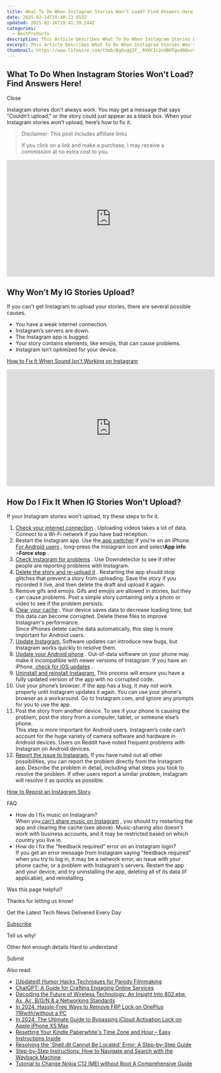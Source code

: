 ```yaml
---
title: What To Do When Instagram Stories Won't Load? Find Answers Here!
date: 2025-02-14T19:40:13.653Z
updated: 2025-02-16T19:41:39.244Z
categories:
  - BestProducts
description: This Article Describes What To Do When Instagram Stories Won't Load? Find Answers Here!
excerpt: This Article Describes What To Do When Instagram Stories Won't Load? Find Answers Here!
thumbnail: https://www.lifewire.com/thmb/BgQuggIF__RV6C1r2nXBGTgxd0Q=/400x300/filters:no_upscale():max_bytes(150000):strip_icc():format(webp)/The_Good_Bridage_Getty_Images-7bc81a93a6f645fe86300f97c5ad64d2.jpg
---
```


## What To Do When Instagram Stories Won't Load? Find Answers Here!

Close 

 Instagram stories don’t always work. You may get a message that says “Couldn’t upload,” or the story could just appear as a black box. When your Instagram stories won’t upload, here’s how to fix it.

>  Disclaimer: This post includes affiliate links
>
>  If you click on a link and make a purchase, I may receive a commission at no extra cost to you.
>

<!-- affiliate ads begin -->
<iframe width="560" height="315" src="https://www.youtube.com/embed/poI1NQxHfjc?si=ZLG0wziYcTKIKwL5" title="YouTube video player" frameborder="0" allow="accelerometer; autoplay; clipboard-write; encrypted-media; gyroscope; picture-in-picture; web-share" referrerpolicy="strict-origin-when-cross-origin" allowfullscreen></iframe>
<!-- affiliate ads end -->

##  Why Won’t My IG Stories Upload?

 If you can't get Instagram to upload your stories, there are several possible causes.

* You have a weak internet connection.
* Instagram’s servers are down.
* The Instagram app is bugged.
* Your story contains elements, like emojis, that can cause problems.
* Instagram isn’t optimized for your device.

[  How to Fix It When Sound Isn't Working on Instagram ](https://www.lifewire.com/fix-sound-not-working-on-instagram-6265427) 

<!-- affiliate ads begin -->
<iframe width="560" height="315" src="https://www.youtube.com/embed/xg3PHS_Ee80?si=fE_iGIqHjKvWFIN3" title="YouTube video player" frameborder="0" allow="accelerometer; autoplay; clipboard-write; encrypted-media; gyroscope; picture-in-picture; web-share" referrerpolicy="strict-origin-when-cross-origin" allowfullscreen></iframe>
<!-- affiliate ads end -->

##  How Do I Fix It When IG Stories Won't Upload?

 If your Instagram stories won't upload, try these steps to fix it.

1. [ Check your internet connection](https://www.lifewire.com/cant-connect-to-the-internet-try-this-817794) . Uploading videos takes a lot of data. Connect to a Wi-Fi network if you have bad reception.
2. Restart the Instagram app. Use the[ app switcher](https://www.lifewire.com/quit-apps-on-iphone-2000287) if you’re on an iPhone.[ For Android users](https://www.lifewire.com/close-apps-on-android-4164116) , long-press the Instagram icon and select**App info** \>**Force stop** .
3. [ Check Instagram for problems](https://downdetector.com/status/instagram/) . Use Downdetector to see if other people are reporting problems with Instagram.
4. [ Delete the story and re-upload it](https://www.lifewire.com/post-a-story-on-instagram-5069910) . Restarting the app should stop glitches that prevent a story from uploading. Save the story if you recorded it live, and then delete the draft and upload it again.
5. Remove gifs and emojis. Gifs and emojis are allowed in stories, but they can cause problems. Post a simple story containing only a photo or video to see if the problem persists.
6. [ Clear your cache](https://www.lifewire.com/clear-cache-android-4157780) . Your device saves data to decrease loading time, but this data can become corrupted. Delete these files to improve Instagram's performance.  
 Since iPhones delete cache data automatically, this step is more important for Android users.
7. [ Update Instagram.](https://www.lifewire.com/update-instagram-5116640) Software updates can introduce new bugs, but Instagram works quickly to resolve them.
8. [ Update your Android phone](https://www.lifewire.com/check-updates-for-android-1616953) . Out-of-data software on your phone may make it incompatible with newer versions of Instagram. If you have an iPhone,[ check for iOS updates](https://www.lifewire.com/upgrade-iphones-operating-system-2000293) .
9. [ Uninstall and reinstall Instagram.](https://help.instagram.com/370569449686414) This process will ensure you have a fully updated version of the app with no corrupted code.
10. Use your phone’s browser. If the app has a bug, it may not work properly until Instagram updates it again. You can use your phone's browser as a workaround. Go to Instagram.com, and ignore any prompts for you to use the app.
11. Post the story from another device. To see if your phone is causing the problem, post the story from a computer, tablet, or someone else’s phone.  
 This step is more important for Android users. Instagram’s code can’t account for the huge variety of camera software and hardware in Android devices. Users on Reddit have noted frequent problems with Instagram on Android devices.
12. [ Report the issue to Instagram.](https://help.instagram.com/381579045265733?helpref=faq%5Fcontent) If you have ruled out all other possibilities, you can report the problem directly from the Instagram app. Describe the problem in detail, including what steps you took to resolve the problem. If other users report a similar problem, Instagram will resolve it as quickly as possible.

[ How to Repost an Instagram Story ](https://www.lifewire.com/how-to-repost-instagram-story-4691376) 

 FAQ

* How do I fix music on Instagram?  
 When you[ can't share music on Instagram](https://www.lifewire.com/cant-share-music-on-instagram-5509477) , you should try restarting the app and clearing the cache (see above). Music-sharing also doesn't work with business accounts, and it may be restricted based on which country you live in.
* How do I fix the "feedback required" error on an Instagram login?  
 If you get an error message from Instagram saying "feedback required" when you try to log in, it may be a network error, an issue with your phone cache, or a problem with Instagram's servers. Restart the app and your device, and try uninstalling the app, deleting all of its data (if applicable), and reinstalling.

Was this page helpful?

Thanks for letting us know!

 Get the Latest Tech News Delivered Every Day

[ Subscribe ](https://www.lifewire.com/#) 

Tell us why!

 Other  Not enough details  Hard to understand 

 Submit 

<ins class="adsbygoogle"
     style="display:block"
     data-ad-format="autorelaxed"
     data-ad-client="ca-pub-7571918770474297"
     data-ad-slot="1223367746"></ins>

<ins class="adsbygoogle"
     style="display:block"
     data-ad-client="ca-pub-7571918770474297"
     data-ad-slot="8358498916"
     data-ad-format="auto"
     data-full-width-responsive="true"></ins>

<span class="atpl-alsoreadstyle">Also read:</span>
<div><ul>
<li><a href="https://youtube-lab.techidaily.com/ed-humor-hacks-techniques-for-parody-filmmaking/"><u>[Updated] Humor Hacks Techniques for Parody Filmmaking</u></a></li>
<li><a href="https://tech-savvy.techidaily.com/chatgpt-a-guide-for-crafting-engaging-online-services/"><u>ChatGPT: A Guide for Crafting Engaging Online Services</u></a></li>
<li><a href="https://techtrends.techidaily.com/decoding-the-future-of-wireless-technology-an-insight-into-802ebe-ax-ac-bgn-and-a-networking-standards/"><u>Decoding the Future of Wireless Technology: An Insight Into 802.ebe, Ax, Ac, B/G/N & a Networking Standards</u></a></li>
<li><a href="https://android-frp.techidaily.com/in-2024-hassle-free-ways-to-remove-frp-lock-on-oneplus-11rwithwithout-a-pc-by-drfone-android/"><u>In 2024, Hassle-Free Ways to Remove FRP Lock on OnePlus 11Rwith/without a PC</u></a></li>
<li><a href="https://activate-lock.techidaily.com/in-2024-the-ultimate-guide-to-bypassing-icloud-activation-lock-on-apple-iphone-xs-max-by-drfone-ios/"><u>In 2024, The Ultimate Guide to Bypassing iCloud Activation Lock on Apple iPhone XS Max</u></a></li>
<li><a href="https://techtrends.techidaily.com/resetting-your-kindle-paperwhites-time-zone-and-hour-easy-instructions-inside/"><u>Resetting Your Kindle Paperwhite's Time Zone and Hour – Easy Instructions Inside</u></a></li>
<li><a href="https://techtrends.techidaily.com/resolving-the-shelldll-cannot-be-located-error-a-step-by-step-guide/"><u>Resolving the 'Shell.dll Cannot Be Located' Error: A Step-by-Step Guide</u></a></li>
<li><a href="https://techtrends.techidaily.com/step-by-step-instructions-how-to-navigate-and-search-with-the-wayback-machine/"><u>Step-by-Step Instructions: How to Navigate and Search with the Wayback Machine</u></a></li>
<li><a href="https://sim-unlock.techidaily.com/tutorial-to-change-nokia-c12-imei-without-root-a-comprehensive-guide-by-drfone-android/"><u>Tutorial to Change Nokia C12 IMEI without Root A Comprehensive Guide</u></a></li>
</ul></div>


